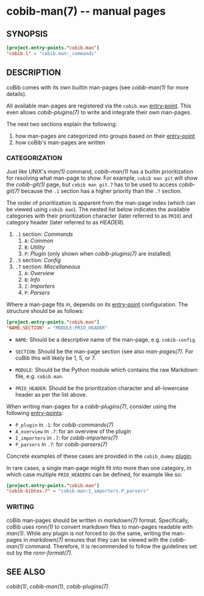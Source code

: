 cobib-man(7) -- manual pages
============================

## SYNOPSIS

```toml
[project.entry-points."cobib.man"]
"cobib.1" = "cobib.man:_commands"
```

## DESCRIPTION

coBib comes with its own builtin man-pages (see *cobib-man(1)* for more details).

All available man-pages are registered via the `cobib.man` [entry-point](https://setuptools.pypa.io/en/latest/pkg_resources.html#entry-points).
This even allows *cobib-plugins(7)* to write and integrate their own man-pages.

The next two sections explain the following:

1. how man-pages are categorized into groups based on their [entry-point](https://setuptools.pypa.io/en/latest/pkg_resources.html#entry-points)
2. how coBib's man-pages are written

### CATEGORIZATION

Just like UNIX's _man(1)_ command, *cobib-man(1)* has a builtin prioritization for resolving what man-page to show.
For example, `cobib man git` will show the *cobib-git(1)* page, but `cobib man git.7` has to be used to access *cobib-git(7)*
because the `.1` section has a higher priority than the `.7` section.

The order of prioritization is apparent from the man-page index (which can be viewed using `cobib man`).
The nested list below indicates the available categories with their prioritization character (later referred to as `PRIO`) and category header (later referred to as _HEADER_).

1. `.1` section: _Commands_
    1. `A`: _Common_
    2. `B`: _Utility_
    3. `P`: _Plugin_ (only shown when *cobib-plugins(7)* are installed)
2. `.5` section: _Config_
3. `.7` section: _Miscellaneous_
    1. `A`: _Overview_
    2. `B`: _Info_
    3. `I`: _Importers_
    4. `P`: _Parsers_

Where a man-page fits in, depends on its [entry-point](https://setuptools.pypa.io/en/latest/pkg_resources.html#entry-points) configuration.
The structure should be as follows:
```toml
[project.entry-points."cobib.man"]
"NAME.SECTION" = "MODULE:PRIO_HEADER"
```

  * `NAME`:
    Should be a descriptive name of the man-page, e.g. `cobib-config`.

  * `SECTION`:
    Should be the man-page section (see also _man-pages(7)_. For coBib this will likely be 1, 5, or 7.

  * `MODULE`:
    Should be the Python module which contains the raw Markdown file, e.g. `cobib.man`.

  * `PRIO_HEADER`:
    Should be the prioritization character and all-lowercase header as per the list above.

When writing man-pages for a *cobib-plugins(7)*, consider using the following [entry-points](https://setuptools.pypa.io/en/latest/pkg_resources.html#entry-points):
* `P_plugin` in `.1`: for *cobib-commands(7)*
* `A_overview` in `.7`: for an overview of the plugin
* `I_importers` in `.7`: for *cobib-importers(7)*
* `P_parsers` in `.7`: for *cobib-parsers(7)*

Concrete examples of these cases are provided in the `cobib_dummy` [plugin](https://gitlab.com/cobib/cobib/-/tree/master/plugin/).

In rare cases, a single man-page might fit into more than one category, in which case multiple `PRIO_HEADER`s can be defined, for example like so:
```toml
[project.entry-points."cobib.man"]
"cobib-bibtex.7" = "cobib.man:I_importers.P_parsers"
```

### WRITING

coBib man-pages should be written in _markdown(7)_ format.
Specifically, coBib uses _ronn(1)_ to convert markdown files to man-pages readable with _man(1)_.
While any plugin is not forced to do the same, writing the man-pages in _markdown(7)_ ensures that they can be viewed with the *cobib-man(1)* command.
Therefore, it is recommended to follow the guidelines set out by the _ronn-format(7)_.

## SEE ALSO

*cobib(1)*, *cobib-man(1)*, *cobib-plugins(7)*

[//]: # ( vim: set ft=markdown tw=0: )

